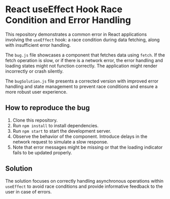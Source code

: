 # React useEffect Hook Race Condition and Error Handling

This repository demonstrates a common error in React applications involving the `useEffect` hook: a race condition during data fetching, along with insufficient error handling.

The `bug.js` file showcases a component that fetches data using `fetch`.  If the fetch operation is slow, or if there is a network error, the error handling and loading states might not function correctly.  The application might render incorrectly or crash silently.

The `bugSolution.js` file presents a corrected version with improved error handling and state management to prevent race conditions and ensure a more robust user experience.

## How to reproduce the bug

1. Clone this repository.
2. Run `npm install` to install dependencies.
3. Run `npm start` to start the development server.
4. Observe the behavior of the component.  Introduce delays in the network request to simulate a slow response.
5. Note that error messages might be missing or that the loading indicator fails to be updated properly.

## Solution

The solution focuses on correctly handling asynchronous operations within `useEffect` to avoid race conditions and provide informative feedback to the user in case of errors.